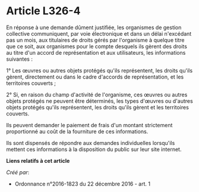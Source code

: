 # Article L326-4

En réponse à une demande dûment justifiée, les organismes de gestion collective communiquent, par voie électronique et dans
un délai n'excédant pas un mois, aux titulaires de droits gérés par l'organisme à quelque titre que ce soit, aux organismes
pour le compte desquels ils gèrent des droits au titre d'un accord de représentation et aux utilisateurs, les informations
suivantes : 

1° Les œuvres ou autres objets protégés qu'ils représentent, les droits qu'ils gèrent, directement ou dans le cadre d'accords
de représentation, et les territoires couverts ; 

2° Si, en raison du champ d'activité de l'organisme, ces œuvres ou autres objets protégés ne peuvent être déterminés, les
types d'œuvres ou d'autres objets protégés qu'ils représentent, les droits qu'ils gèrent et les territoires couverts. 

Ils peuvent demander le paiement de frais d'un montant strictement proportionné au coût de la fourniture de ces
informations. 

Ils sont dispensés de répondre aux demandes individuelles lorsqu'ils mettent ces informations à la disposition du public sur
leur site internet.

**Liens relatifs à cet article**

_Créé par_:

  - Ordonnance n°2016-1823 du 22 décembre 2016 - art. 1
